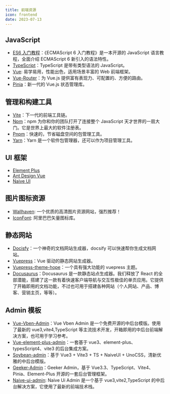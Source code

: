 ```yaml
---
title: 前端资源
icon: frontend
date: 2023-07-13
---
```


## JavaScript

- [ES6 入门教程](https://es6.ruanyifeng.com/)：《ECMAScript 6 入门教程》是一本开源的 JavaScript 语言教程，全面介绍 ECMAScript 6 新引入的语法特性。
- [TypeScript](https://www.typescriptlang.org/zh/)：TypeScript 是带有类型语法的 JavaScript。
- [Vue](https://cn.vuejs.org/): 易学易用，性能出色，适用场景丰富的 Web 前端框架。
- [Vue-Router](https://router.vuejs.org/zh/)：为 Vue.js 提供富有表现力、可配置的、方便的路由。
- [Pinia](https://pinia.vuejs.org/zh/)：新一代的 Vue.js 状态管理库。

## 管理和构建工具

- [Vite](https://cn.vitejs.dev/)：下一代的前端工具链。
- [Npm](https://www.npmjs.cn/)：npm 为你和你的团队打开了连接整个 JavaScript 天才世界的一扇大门。它是世界上最大的软件注册表。
- [Pnpm](https://pnpm.io/zh/)：快速的，节省磁盘空间的包管理工具。
- [Yarn](https://www.yarnpkg.cn/)：Yarn 是一个软件包管理器，还可以作为项目管理工具。

## UI 框架
- [Element Plus](https://element-plus.org/zh-CN)
- [Ant Design Vue](https://antdv.com/components/overview-cn)
- [Naive UI](https://www.naiveui.com/zh-CN/light)

## 图片图标资源

- [Wallhaven](https://wallhaven.cc/): 一个优质的高清图片资源网站，强烈推荐！
- [IconFont](https://www.iconfont.cn/): 阿里巴巴矢量图标库。

## 静态网站

- [Docisfy](https://docsify.js.org/#/zh-cn/)：一个神奇的文档网站生成器，docsify 可以快速帮你生成文档网站。
- [Vuepress](https://vuepress.vuejs.org/zh/)：Vue 驱动的静态网站生成器。
- [Vuepress-theme-hope](https://theme-hope.vuejs.press/zh/)：一个具有强大功能的 vuepress 主题。
- [Docusaurus](https://www.docusaurus.io/zh-CN/)：Docusaurus 是一款静态站点生成器。我们释放了 React 的全部潜能，搭建了这一款有着快速客户端导航与交互性极佳的单页应用。它提供了开箱即用的文档功能，不过也可用于搭建各种网站（个人网站、产品、博客、营销主页，等等）。

## Admin 模板

- [Vue-Vben-Admin](https://doc.vvbin.cn/)：Vue Vben Admin 是一个免费开源的中后台模版。使用了最新的 vue3,vite4,TypeScript 等主流技术开发，开箱即用的中后台前端解决方案，也可用于学习参考。
- [Vue-element-plus-admin](https://element-plus-admin-doc.cn/)：一套基于 vue3、element-plus、typesScript4、vite3 的后台集成方案。
- [Soybean-admin](https://docs.soybean.pro/)：基于 Vue3 + Vite3 + TS + NaiveUI + UnoCSS，清新优雅的中后台模版。
- [Geeker-Admin](https://github.com/HalseySpicy/Geeker-Admin)：Geeker Admin，基于 Vue3.3、TypeScript、Vite4、Pinia、Element-Plus 开源的一套后台管理框架。
- [Naive-ui-admin](https://github.com/jekip/naive-ui-admin): Naive Ui Admin 是一个基于 vue3,vite2,TypeScript 的中后台解决方案，它使用了最新的前端技术栈。